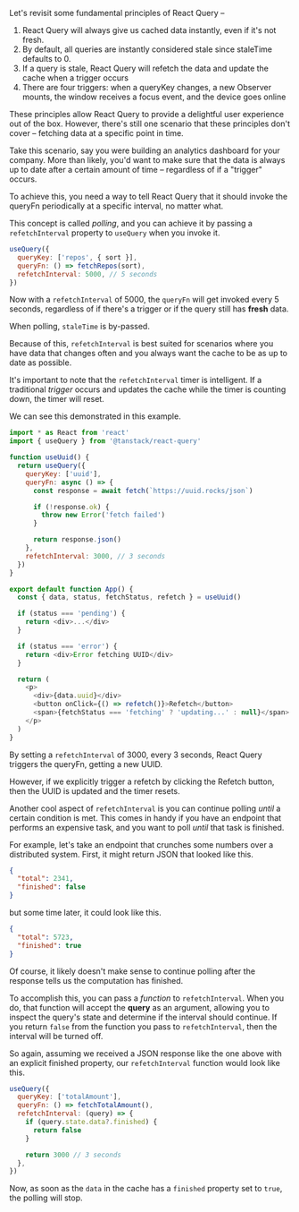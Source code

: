 Let's revisit some fundamental principles of React Query –

1. React Query will always give us cached data instantly, even if it's not fresh.
2. By default, all queries are instantly considered stale since staleTime defaults to 0.
3. If a query is stale, React Query will refetch the data and update the cache when a trigger occurs
4. There are four triggers: when a queryKey changes, a new Observer mounts, the window receives a focus event, and the device goes online

These principles allow React Query to provide a delightful user experience out of the box. However, there's still one scenario that these principles don't cover – fetching data at a specific point in time.

Take this scenario, say you were building an analytics dashboard for your company. More than likely, you'd want to make sure that the data is always up to date after a certain amount of time – regardless of if a "trigger" occurs.

To achieve this, you need a way to tell React Query that it should invoke the queryFn periodically at a specific interval, no matter what.

This concept is called _polling_, and you can achieve it by passing a `refetchInterval` property to `useQuery` when you invoke it.

```js
useQuery({
  queryKey: ['repos', { sort }],
  queryFn: () => fetchRepos(sort),
  refetchInterval: 5000, // 5 seconds
})
```

Now with a `refetchInterval` of 5000, the `queryFn` will get invoked every 5 seconds, regardless of if there's a trigger or if the query still has **fresh** data.

When polling, `staleTime` is by-passed.

Because of this, `refetchInterval` is best suited for scenarios where you have data that changes often and you always want the cache to be as up to date as possible.

It's important to note that the `refetchInterval` timer is intelligent. If a traditional _trigger_ occurs and updates the cache while the timer is counting down, the timer will reset.

We can see this demonstrated in this example.

```js
import * as React from 'react'
import { useQuery } from '@tanstack/react-query'

function useUuid() {
  return useQuery({
    queryKey: ['uuid'],
    queryFn: async () => {
      const response = await fetch(`https://uuid.rocks/json`)

      if (!response.ok) {
        throw new Error('fetch failed')
      }

      return response.json()
    },
    refetchInterval: 3000, // 3 seconds
  })
}

export default function App() {
  const { data, status, fetchStatus, refetch } = useUuid()

  if (status === 'pending') {
    return <div>...</div>
  }

  if (status === 'error') {
    return <div>Error fetching UUID</div>
  }

  return (
    <p>
      <div>{data.uuid}</div>
      <button onClick={() => refetch()}>Refetch</button>
      <span>{fetchStatus === 'fetching' ? 'updating...' : null}</span>
    </p>
  )
}
```

By setting a `refetchInterval` of 3000, every 3 seconds, React Query triggers the queryFn, getting a new UUID.

However, if we explicitly trigger a refetch by clicking the Refetch button, then the UUID is updated and the timer resets.

Another cool aspect of `refetchInterval` is you can continue polling _until_ a certain condition is met. This comes in handy if you have an endpoint that performs an expensive task, and you want to poll _until_ that task is finished.

For example, let's take an endpoint that crunches some numbers over a distributed system. First, it might return JSON that looked like this.

```json
{
  "total": 2341,
  "finished": false
}
```

but some time later, it could look like this.

```json
{
  "total": 5723,
  "finished": true
}
```

Of course, it likely doesn't make sense to continue polling after the response tells us the computation has finished.

To accomplish this, you can pass a _function_ to `refetchInterval`. When you do, that function will accept the **query** as an argument, allowing you to inspect the query's state and determine if the interval should continue. If you return `false` from the function you pass to `refetchInterval`, then the interval will be turned off.

So again, assuming we received a JSON response like the one above with an explicit finished property, our `refetchInterval` function would look like this.

```js
useQuery({
  queryKey: ['totalAmount'],
  queryFn: () => fetchTotalAmount(),
  refetchInterval: (query) => {
    if (query.state.data?.finished) {
      return false
    }

    return 3000 // 3 seconds
  },
})
```

Now, as soon as the `data` in the cache has a `finished` property set to `true`, the polling will stop.
